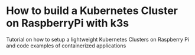 # How to build a Kubernetes Cluster on RaspberryPi with k3s

Tutorial on how to setup a lightweight Kubernetes Clusters on Raspberry Pi and code examples of containerized applications
